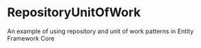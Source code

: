 # RepositoryUnitOfWork
An example of using repository and unit of work patterns in Entity Framework Core
